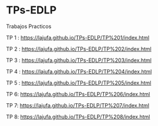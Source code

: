 # TPs-EDLP
Trabajos Practicos

TP 1 :
https://lajufa.github.io/TPs-EDLP/TP%201/index.html

TP 2 :
https://lajufa.github.io/TPs-EDLP/TP%202/index.html

TP 3 :
https://lajufa.github.io/TPs-EDLP/TP%203/index.html

TP 4 :
https://lajufa.github.io/TPs-EDLP/TP%204/index.html

TP 5 :
https://lajufa.github.io/TPs-EDLP/TP%205/index.html

TP 6:
https://lajufa.github.io/TPs-EDLP/TP%206/index.html

TP 7:
https://lajufa.github.io/TPs-EDLP/TP%207/index.html

TP 8:
https://lajufa.github.io/TPs-EDLP/TP%208/index.html
